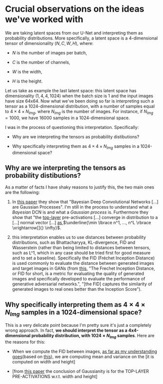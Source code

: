 # Crucial observations on the ideas we've worked with

We are taking latent spaces from our U-Net and interpreting them as probability distributions. More specifically, a latent space is a 4-dimensional tensor of dimensionality $(N, C, W, H)$, where:

- $N$ is the number of images per batch,

- $C$ is the number of channels,

- $W$ is the width,

- $H$ is the height.

Let us take as example the last latent space: this latent space has dimensionality $(1,4,4,1024)$ when the batch size is 1 and the input images have size 64x64. Now what we've been doing so far is interpreting such a tensor as a 1024-dimensional distribution, with a number of samples equal to $4 \times 4 \times N_{Img}$, where $N_{Img}$ is the number of images. For instance, if $N_{Img} = 1000$, we have 16000 samples in a 1024-dimensional space.

I was in the process of questioning this interpretation. Specifically:

- Why are we interpreting the tensors as probability distibutions?

- Why specifically interpreting them as $4 \times 4 \times N_{Img}$ samples in a 1024-dimensional space?

## Why are we interpreting the tensors as probability distibutions?

As a matter of facts I have shaky reasons to justify this, the two main ones are the following:

1. In [this paper](https://arxiv.org/pdf/1810.05148.pdf) they show that "Bayesian Deep Convolutional Networks [...] are Gaussian Processes". I'm still in the process to understand what a *Bayesian* DCN is and what a *Gaussian process* is. Furthermore they show that "the <ins>top-layer</ins> pre-activations [...] converge in distribution to a [...] normal vector [...] <ins> as </ins>$\underline{\min \lbrace n^1, ..., n^L \rbrace \xrightarrow[]{} \infty}$.

2. this interpretation enables us to use distances between probability distributions, such as Bhattacharyya, KL-divergence, FID and Wasserstein (rather than being limited to distances between tensors, such as L^1, which in any case should be tried first for good measure and to set a baseline). Specifically the FID (Fréchet Inception Distance) is used commonly to evaluate the distance between generated images and target images in GANs (from  [this](https://machinelearningmastery.com/how-to-implement-the-frechet-inception-distance-fid-from-scratch/), "The Frechet Inception Distance, or FID for short, is a metric for evaluating the quality of generated images and specifically developed to evaluate the performance of generative adversarial networks.", "[the FID] captures the similarity of generated images to real ones better than the Inception Score").

## Why specifically interpreting them as $4 \times 4 \times N_{Img}$ samples in a 1024-dimensional space?

This is a very delicate point because I'm pretty sure it's just a completely wrong approach. In fact, **we should interpret the tensor as a 4x4-dimensional probability distribution, with $1024 \times N_{Img}$ samples**. Here are the reasons for this:

- When we compute the FID between images, <ins>as far as my understanding goes</ins>(based on [this](https://wandb.ai/ayush-thakur/gan-evaluation/reports/How-to-Evaluate-GANs-using-Frechet-Inception-Distance-FID---Vmlldzo0MTAxOTI)), we are computing mean and variance on the  [it is computed on width and height]

- [from [this paper](https://arxiv.org/pdf/1810.05148.pdf) the conclusion of Gaussianity is for the TOP-LAYER PRE-ACTIVATIONS w.r.t. width and height]

